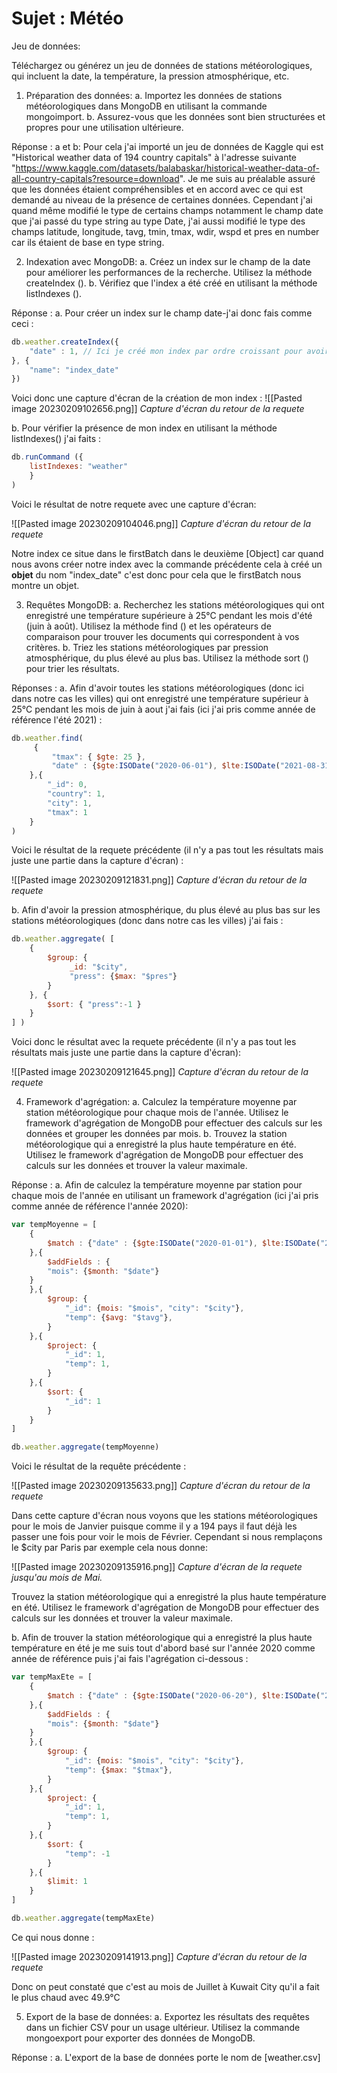 
# Sujet : Météo


Jeu de données: 

Téléchargez ou générez un jeu de données de stations météorologiques, qui incluent la date, la température, la pression atmosphérique, etc.

1. Préparation des données:
	a. Importez les données de stations météorologiques dans MongoDB en utilisant la commande mongoimport.
	b. Assurez-vous que les données sont bien structurées et propres pour une utilisation ultérieure.

Réponse :
	a et b: 
		Pour cela j'ai importé un jeu de données de Kaggle qui est "Historical weather data of 194 country capitals" à l'adresse suivante "https://www.kaggle.com/datasets/balabaskar/historical-weather-data-of-all-country-capitals?resource=download". 
		Je me suis au préalable assuré que les données étaient compréhensibles et en accord avec ce qui est demandé au niveau de la présence de certaines données. 
		Cependant j'ai quand même modifié le type de certains champs notamment le champ date que j'ai passé du type string au type Date, j'ai aussi modifié le type des champs latitude, longitude, tavg, tmin, tmax, wdir, wspd et pres en number car ils étaient de base en type string.

2. Indexation avec MongoDB: 
	a. Créez un index sur le champ de la date pour améliorer les performances de la recherche. Utilisez la méthode createIndex (). 
	b. Vérifiez que l'index a été créé en utilisant la méthode listIndexes ().

Réponse : 
	a. Pour créer un index sur le champ date-j'ai donc fais comme ceci : 
	
```javascript
db.weather.createIndex({
	"date" : 1, // Ici je créé mon index par ordre croissant pour avoir les dates les plus récentes
}, {
	"name": "index_date"
})
```

Voici donc une capture d'écran de la création de mon index : 
![[Pasted image 20230209102656.png]]
*Capture d'écran du retour de la requete*

b. Pour vérifier la présence de mon index en utilisant la méthode listIndexes() j'ai faits :

```javascript
db.runCommand ({	
	listIndexes: "weather"	
	}
)
```

Voici le résultat de notre requete avec une capture d'écran:

![[Pasted image 20230209104046.png]]
*Capture d'écran du retour de la requete*

Notre index ce situe dans le firstBatch dans le deuxième [Object] car quand nous avons créer notre index avec la commande précédente cela à créé un **objet** du nom "index_date" c'est donc pour cela que le firstBatch nous montre un objet.

3. Requêtes MongoDB: 
	a. Recherchez les stations météorologiques qui ont enregistré une température supérieure à 25°C pendant les mois d'été (juin à août). Utilisez la méthode find () et les opérateurs de comparaison pour trouver les documents qui correspondent à vos critères. 
	b. Triez les stations météorologiques par pression atmosphérique, du plus élevé au plus bas. Utilisez la méthode sort () pour trier les résultats.

Réponses : 
	a. Afin d'avoir toutes les stations météorologiques (donc ici dans notre cas les villes) qui ont enregistré une température supérieur à 25°C pendant les mois de juin à aout j'ai fais (ici j'ai pris comme année de référence l'été 2021) :

```javascript
db.weather.find(
	 {
		 "tmax": { $gte: 25 },
		 "date" : {$gte:ISODate("2020-06-01"), $lte:ISODate("2021-08-31")}
	},{
		"_id": 0,
		"country": 1, 
		"city": 1,
		"tmax": 1
	}
)
```

Voici le résultat de la requete précédente (il n'y a pas tout les résultats mais juste une partie dans la capture d'écran) :

![[Pasted image 20230209121831.png]]
*Capture d'écran du retour de la requete*

b.  Afin d'avoir la pression atmosphérique, du plus élevé au plus bas sur les stations météorologiques (donc dans notre cas les villes)  j'ai fais :

```javascript
db.weather.aggregate( [  
	{
		$group: {
			 _id: "$city", 
			 "press": {$max: "$pres"} 
		}
	}, { 
		$sort: { "press":-1 } 
	} 
] )
```

Voici donc le résultat avec la requete précédente (il n'y a pas tout les résultats mais juste une partie dans la capture d'écran):

![[Pasted image 20230209121645.png]]
*Capture d'écran du retour de la requete*

4. Framework d'agrégation: 
	a. Calculez la température moyenne par station météorologique pour chaque mois de l'année. Utilisez le framework d'agrégation de MongoDB pour effectuer des calculs sur les données et grouper les données par mois. 
	b. Trouvez la station météorologique qui a enregistré la plus haute température en été. Utilisez le framework d'agrégation de MongoDB pour effectuer des calculs sur les données et trouver la valeur maximale.

Réponse : 
	a. Afin de calculez la température moyenne par station pour chaque mois de l'année en utilisant un framework d'agrégation (ici j'ai pris comme année de référence l'année 2020): 

```javascript
var tempMoyenne = [
	{
		$match : {"date" : {$gte:ISODate("2020-01-01"), $lte:ISODate("2020-12-31")}}
	},{
		$addFields : {
		"mois": {$month: "$date"}
	}
	},{
		$group: {
			"_id": {mois: "$mois", "city": "$city"},
			"temp": {$avg: "$tavg"},
		}
	},{
		$project: {
			"_id": 1,
			"temp": 1,			
		}
	},{
		$sort: {
			"_id": 1
		}
	}
]

db.weather.aggregate(tempMoyenne)
```

Voici le résultat de la requête précédente :

![[Pasted image 20230209135633.png]]
*Capture d'écran du retour de la requete*

Dans cette capture d'écran nous voyons que les stations météorologiques pour le mois de Janvier puisque comme il y a 194 pays il faut déjà les passer une fois pour voir le mois de Février. 
Cependant si nous remplaçons le $city par Paris par exemple cela nous donne:

![[Pasted image 20230209135916.png]]
*Capture d'écran de la requete jusqu'au mois de Mai.*

Trouvez la station météorologique qui a enregistré la plus haute température en été. Utilisez le framework d'agrégation de MongoDB pour effectuer des calculs sur les données et trouver la valeur maximale.

b. Afin de trouver la station météorologique qui a enregistré la plus haute température en été je me suis tout d'abord basé sur l'année 2020 comme année de référence puis j'ai fais l'agrégation ci-dessous : 

```javascript
var tempMaxEte = [
	{
		$match : {"date" : {$gte:ISODate("2020-06-20"), $lte:ISODate("2020-09-22")}}
	},{
		$addFields : {
		"mois": {$month: "$date"}
	}
	},{
		$group: {
			"_id": {mois: "$mois", "city": "$city"},
			"temp": {$max: "$tmax"},
		}
	},{
		$project: {
			"_id": 1,
			"temp": 1,			
		}
	},{
		$sort: {
			"temp": -1
		}
	},{
		$limit: 1		
	}
]

db.weather.aggregate(tempMaxEte)
```

Ce qui nous donne : 

![[Pasted image 20230209141913.png]]
*Capture d'écran du retour de la requete*

Donc on peut constaté que c'est au mois de Juillet à Kuwait City qu'il a fait le plus chaud avec 49.9°C

5. Export de la base de données: 
	a. Exportez les résultats des requêtes dans un fichier CSV pour un usage ultérieur. Utilisez la commande mongoexport pour exporter des données de MongoDB.

Réponse : 
a. L'export de la base de données porte le nom de [weather.csv] 
